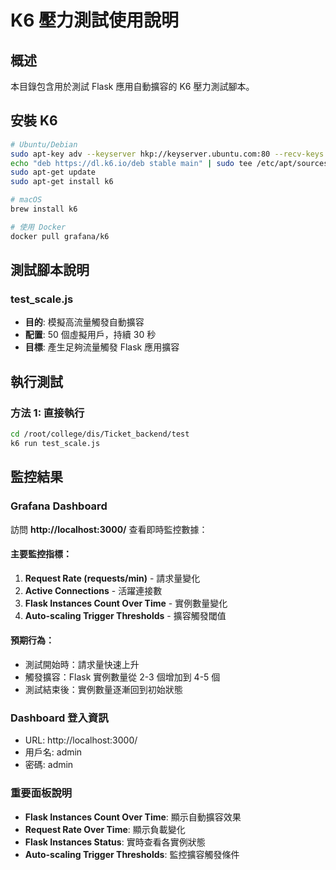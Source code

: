 # K6 壓力測試使用說明

## 概述
本目錄包含用於測試 Flask 應用自動擴容的 K6 壓力測試腳本。

## 安裝 K6
```bash
# Ubuntu/Debian
sudo apt-key adv --keyserver hkp://keyserver.ubuntu.com:80 --recv-keys C5AD17C747E3415A3642D57D77C6C491D6AC1D69
echo "deb https://dl.k6.io/deb stable main" | sudo tee /etc/apt/sources.list.d/k6.list
sudo apt-get update
sudo apt-get install k6

# macOS
brew install k6

# 使用 Docker
docker pull grafana/k6
```

## 測試腳本說明

### test_scale.js
- **目的**: 模擬高流量觸發自動擴容
- **配置**: 50 個虛擬用戶，持續 30 秒
- **目標**: 產生足夠流量觸發 Flask 應用擴容

## 執行測試

### 方法 1: 直接執行
```bash
cd /root/college/dis/Ticket_backend/test
k6 run test_scale.js
```


## 監控結果

### Grafana Dashboard
訪問 **http://localhost:3000/** 查看即時監控數據：

#### 主要監控指標：
1. **Request Rate (requests/min)** - 請求量變化
2. **Active Connections** - 活躍連接數
3. **Flask Instances Count Over Time** - 實例數量變化
4. **Auto-scaling Trigger Thresholds** - 擴容觸發閾值

#### 預期行為：
- 測試開始時：請求量快速上升
- 觸發擴容：Flask 實例數量從 2-3 個增加到 4-5 個
- 測試結束後：實例數量逐漸回到初始狀態

### Dashboard 登入資訊
- URL: http://localhost:3000/
- 用戶名: admin
- 密碼: admin

### 重要面板說明
- **Flask Instances Count Over Time**: 顯示自動擴容效果
- **Request Rate Over Time**: 顯示負載變化
- **Flask Instances Status**: 實時查看各實例狀態
- **Auto-scaling Trigger Thresholds**: 監控擴容觸發條件
